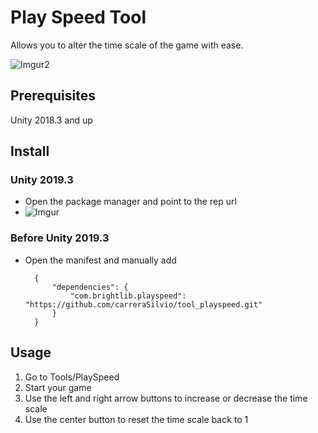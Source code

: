 # Play Speed Tool
Allows you to alter the time scale of the game with ease.

![Imgur2](https://i.imgur.com/9QZj5uc.gif)

## Prerequisites
Unity 2018.3 and up

## Install

### Unity 2019.3
* Open the package manager and point to the rep url
* ![Imgur](https://i.imgur.com/iYGgINz.png)

### Before Unity 2019.3
* Open the manifest and manually add

		{
    		"dependencies": {
        		"com.brightlib.playspeed": "https://github.com/carreraSilvio/tool_playspeed.git"
    		}
		}


## Usage
1. Go to Tools/PlaySpeed
2. Start your game
3. Use the left and right arrow buttons to increase or decrease the time scale
4. Use the center button to reset the time scale back to 1